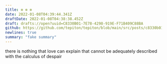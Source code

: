 ```yaml
---
title: ✼ ✼ ✼
date: 2022-01-08T04:39:44.341Z
draftDate: 2022-01-08T04:38:38.452Z
draft: drafts://open?uuid=C8330B01-7E78-4298-919E-F71B409C88BA
github: https://github.com/tepiton/tepiton/blob/main/src/posts/c8330b01-7e78-4298-919e-f71b409c88ba.md
newlines: true
summary: "fake summary"
---
```

there is nothing that
love can explain
that cannot be adequately described
with the calculus of despair
